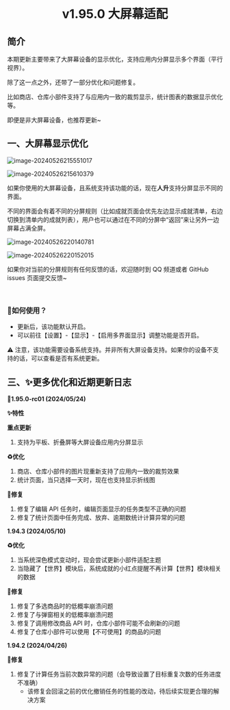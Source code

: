 <h1 align="center" padding="100">v1.95.0 大屏幕适配</h1>

## 简介
本期更新主要带来了大屏幕设备的显示优化，支持应用内分屏显示多个界面（平行视界）。



除了这一点之外，还带了一部分优化和问题修复。

比如商店、仓库小部件支持了与应用内一致的裁剪显示，统计图表的数据显示优化等。

即便是非大屏幕设备，也推荐更新~





## 一、大屏幕显示优化

![image-20240526215551017](./_media/195/image-20240526215551017.png)

![image-20240526215610379](./_media/195/image-20240526215610379.png)

如果你使用的大屏幕设备，且系统支持该功能的话，现在**人升**支持分屏显示不同的界面。



不同的界面会有着不同的分屏规则（比如成就页面会优先左边显示成就清单，右边切换到清单内的成就列表），用户也可以通过在不同的分屏中“返回”来让另外一边屏幕占满全屏。

![image-20240526220140781](./_media/195/image-20240526220140781.png)

![image-20240526220152015](./_media/195/image-20240526220152015.png)



如果你对当前的分屏规则有任何反馈的话，欢迎随时到 QQ 频道或者 GitHub issues 页面提交反馈~

<br/>

### 📕如何使用？

- 更新后，该功能默认开启。
- 可以前往【设置】-【显示】-【启用多界面显示】调整功能是否开启。

⚠️ 注意，该功能需要设备系统支持。并非所有大屏设备支持。如果你的设备不支持的话，可以查看是否有系统更新。



## 三、✨更多优化和近期更新日志

**🎉1.95.0-rc01 (2024/05/24)**

**✨特性**

**重点更新**

1. 支持为平板、折叠屏等大屏设备应用内分屏显示



**♻️优化**

1. 商店、仓库小部件的图片现重新支持了应用内一致的裁剪效果
2. 统计页面，当只选择一天时，现在也支持显示折线图



**🐛修复**

1. 修复了编辑 API 任务时，编辑页面显示的任务类型不正确的问题
2. 修复了统计页面中任务完成、放弃、逾期数统计计算异常的问题



**1.94.3 (2024/05/10)**

**♻️优化**

1. 当系统深色模式变动时，现会尝试更新小部件适配主题
2. 当隐藏了【世界】模块后，系统成就的小红点提醒不再计算【世界】模块相关的数据



**🐛修复**

1. 修复了多选商品时的低概率崩溃问题
2. 修复了与弹窗相关的低概率崩溃问题
3. 修复了调用修改商品 API 时，仓库小部件可能不会刷新的问题
4. 修复了仓库小部件可以使用【不可使用】的商品的问题



**1.94.2 (2024/04/26)**

**🐛修复**

1. 修复了计算任务当前次数异常的问题（会导致设置了目标重复次数的任务进度不准确）
   - 该修复会回滚之前的优化撤销任务的性能的改动，待后续实现更合理的解决方案


